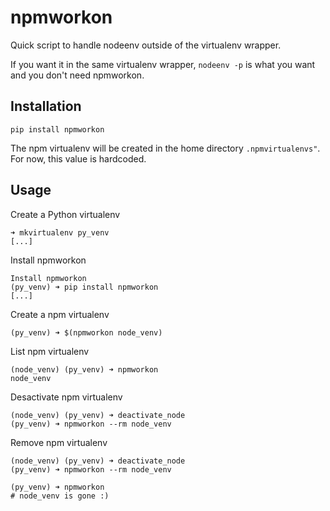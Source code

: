 # npmworkon

Quick script to handle nodeenv outside of the virtualenv wrapper.

If you want it in the same virtualenv wrapper, `nodeenv -p` is what you want and you don't need npmworkon.

## Installation

```
pip install npmworkon
```

The npm virtualenv will be created in the home directory `.npmvirtualenvs"`. For now, this value is hardcoded.

## Usage

Create a Python virtualenv
```
➜ mkvirtualenv py_venv
[...]
```

Install npmworkon
```
Install npmworkon
(py_venv) ➜ pip install npmworkon
[...]
```

Create a npm virtualenv
```
(py_venv) ➜ $(npmworkon node_venv)
```

List npm virtualenv
```
(node_venv) (py_venv) ➜ npmworkon
node_venv
```

Desactivate npm virtualenv
```
(node_venv) (py_venv) ➜ deactivate_node
(py_venv) ➜ npmworkon --rm node_venv
```

Remove npm virtualenv
```
(node_venv) (py_venv) ➜ deactivate_node
(py_venv) ➜ npmworkon --rm node_venv

(py_venv) ➜ npmworkon
# node_venv is gone :)
```
